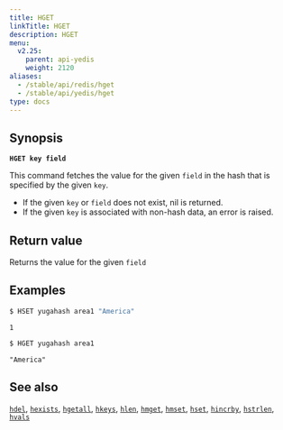 ```yaml
---
title: HGET
linkTitle: HGET
description: HGET
menu:
  v2.25:
    parent: api-yedis
    weight: 2120
aliases:
  - /stable/api/redis/hget
  - /stable/api/yedis/hget
type: docs
---
```


## Synopsis

**`HGET key field`**

This command fetches the value for the given `field` in the hash that is specified by the given `key`.

- If the given `key` or `field` does not exist, nil is returned.
- If the given `key` is associated with non-hash data, an error is raised.

## Return value

Returns the value for the given `field`

## Examples

```sh
$ HSET yugahash area1 "America"
```

```
1
```

```sh
$ HGET yugahash area1
```

```
"America"
```

## See also

[`hdel`](../hdel/), [`hexists`](../hexists/), [`hgetall`](../hgetall/), [`hkeys`](../hkeys/), [`hlen`](../hlen/), [`hmget`](../hmget/), [`hmset`](../hmset/), [`hset`](../hset/), [`hincrby`](../hincrby/), [`hstrlen`](../hstrlen/), [`hvals`](../hvals/)
